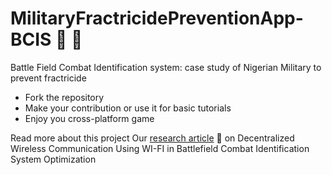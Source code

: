 # MilitaryFractricidePreventionApp-BCIS :gun: :satellite:
Battle Field Combat Identification system: case study of Nigerian Military to prevent fractricide

* Fork the repository
* Make your contribution or use it for basic tutorials
* Enjoy you cross-platform game 

Read more about this project 
Our <a href="https://ieeexplore.ieee.org/document/8634802">research article</a> :link: on Decentralized Wireless Communication Using WI-FI in Battlefield Combat Identification System Optimization
  
